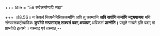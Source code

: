 +++
title = "56 सर्वकर्माण्यपि सदा"

+++
॥18.56॥ न केवलं नित्यनैमित्तिककर्माणि अपि तु काम्यानि **अपि सर्वाणि
कर्माणि** **मद्व्यपाश्रयः** मयि संन्यस्तकर्तृत्वादिकः **कुर्वाणो
मत्प्रसादात् शाश्वतं पदम् अव्ययम्** अविकलं **प्राप्नोति।** पद्यते गम्यते
इति पदम् मां प्राप्नोति इत्यर्थः। यस्माद् एवं तस्मात् --
